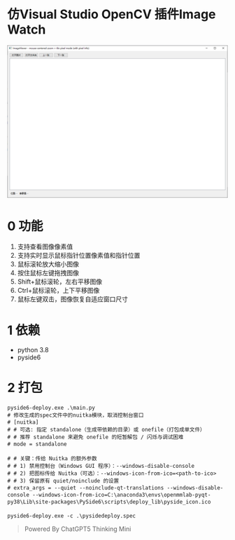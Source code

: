 # 仿Visual Studio OpenCV 插件Image Watch

![image-20251016100805917](.\doc\image-20251016100805917.png)

# 0 功能

1. 支持查看图像像素值
2. 支持实时显示鼠标指针位置像素值和指针位置
3. 鼠标滚轮放大缩小图像
4. 按住鼠标左键拖拽图像
5. Shift+鼠标滚轮，左右平移图像
6. Ctrl+鼠标滚轮，上下平移图像
7. 鼠标左键双击，图像恢复自适应窗口尺寸

# 1 依赖

- python 3.8
- pyside6

# 2 打包

```shell
pyside6-deploy.exe .\main.py
# 修改生成的spec文件中的nuitka模块，取消控制台窗口
# [nuitka]
# # 可选: 指定 standalone（生成带依赖的目录）或 onefile（打包成单文件）
# # 推荐 standalone 来避免 onefile 的短暂解包 / 闪烁与调试困难
# mode = standalone

# # 关键：传给 Nuitka 的额外参数
# # 1) 禁用控制台（Windows GUI 程序）：--windows-disable-console
# # 2) 把图标传给 Nuitka（可选）：--windows-icon-from-ico=<path-to-ico>
# # 3) 保留原有 quiet/noinclude 的设置
# extra_args = --quiet --noinclude-qt-translations --windows-disable-console --windows-icon-from-ico=C:\anaconda3\envs\openmmlab-pyqt-py38\Lib\site-packages\PySide6\scripts\deploy_lib\pyside_icon.ico

pyside6-deploy.exe -c .\pysidedeploy.spec
```

> Powered By ChatGPT5 Thinking Mini